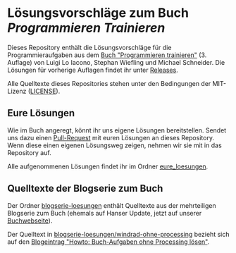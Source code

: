 # Lösungsvorschläge zum Buch *Programmieren Trainieren*

Dieses Repository enthält die Lösungsvorschläge für die Programmieraufgaben aus dem [Buch "Programmieren trainieren"](https://www.hanser-fachbuch.de/buch/Programmieren+trainieren/9783446459113) (3. Auflage) von Luigi Lo Iacono, Stephan Wiefling und Michael Schneider. Die Lösungen für vorherige Auflagen findet ihr unter [Releases](https://github.com/protrain/loesungen/releases).

Alle Quelltexte dieses Repositories stehen unter den Bedingungen der MIT-Lizenz ([LICENSE](LICENSE)).

## Eure Lösungen

Wie im Buch angeregt, könnt ihr uns eigene Lösungen bereitstellen. Sendet uns dazu einen [Pull-Request](https://help.github.com/articles/creating-a-pull-request/) mit euren Lösungen an dieses Repository. Wenn diese einen eigenen Lösungsweg zeigen, nehmen wir sie mit in das Repository auf.

Alle aufgenommenen Lösungen findet ihr im Ordner [eure_loesungen](eure_loesungen/).

## Quelltexte der Blogserie zum Buch

Der Ordner [blogserie-loesungen](blogserie-loesungen/) enthält Quelltexte aus der mehrteiligen Blogserie zum Buch (ehemals auf Hanser Update, jetzt auf unserer [Buchwebseite](https://protrain.github.io)).

Der Quelltext in [blogserie-loesungen/windrad-ohne-processing](blogserie-loesungen/windrad-ohne-processing) bezieht sich auf den [Blogeintrag "Howto: Buch-Aufgaben ohne Processing lösen"].

[Blogeintrag "Howto: Buch-Aufgaben ohne Processing lösen"]: https://protrain.github.io/blog/2018/11/19/buch-aufgaben-ohne-processing-howto.html
